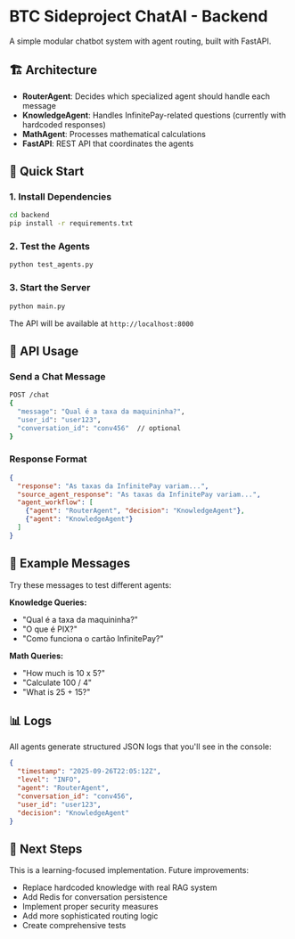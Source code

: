 # BTC Sideproject ChatAI - Backend

A simple modular chatbot system with agent routing, built with FastAPI.

## 🏗️ Architecture

- **RouterAgent**: Decides which specialized agent should handle each message
- **KnowledgeAgent**: Handles InfinitePay-related questions (currently with hardcoded responses)
- **MathAgent**: Processes mathematical calculations
- **FastAPI**: REST API that coordinates the agents

## 🚀 Quick Start

### 1. Install Dependencies
```bash
cd backend
pip install -r requirements.txt
```

### 2. Test the Agents
```bash
python test_agents.py
```

### 3. Start the Server
```bash
python main.py
```

The API will be available at `http://localhost:8000`

## 📡 API Usage

### Send a Chat Message
```bash
POST /chat
{
  "message": "Qual é a taxa da maquininha?",
  "user_id": "user123",
  "conversation_id": "conv456"  // optional
}
```

### Response Format
```json
{
  "response": "As taxas da InfinitePay variam...",
  "source_agent_response": "As taxas da InfinitePay variam...",
  "agent_workflow": [
    {"agent": "RouterAgent", "decision": "KnowledgeAgent"},
    {"agent": "KnowledgeAgent"}
  ]
}
```

## 🧪 Example Messages

Try these messages to test different agents:

**Knowledge Queries:**
- "Qual é a taxa da maquininha?"
- "O que é PIX?"
- "Como funciona o cartão InfinitePay?"

**Math Queries:**
- "How much is 10 x 5?"
- "Calculate 100 / 4"
- "What is 25 + 15?"

## 📊 Logs

All agents generate structured JSON logs that you'll see in the console:
```json
{
  "timestamp": "2025-09-26T22:05:12Z",
  "level": "INFO",
  "agent": "RouterAgent",
  "conversation_id": "conv456",
  "user_id": "user123",
  "decision": "KnowledgeAgent"
}
```

## 🔄 Next Steps

This is a learning-focused implementation. Future improvements:
- Replace hardcoded knowledge with real RAG system
- Add Redis for conversation persistence
- Implement proper security measures
- Add more sophisticated routing logic
- Create comprehensive tests